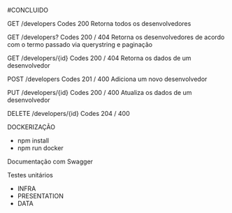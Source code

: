 #CONCLUIDO

GET /developers
Codes 200
Retorna todos os desenvolvedores

GET /developers?
Codes 200 / 404
Retorna os desenvolvedores de acordo com o termo passado via querystring e paginação

GET /developers/{id}
Codes 200 / 404
Retorna os dados de um desenvolvedor

POST /developers
Codes 201 / 400
Adiciona um novo desenvolvedor

PUT /developers/{id}
Codes 200 / 400
Atualiza os dados de um desenvolvedor

DELETE /developers/{id}
Codes 204 / 400

DOCKERIZAÇÃO
- npm install
- npm run docker

Documentação com Swagger

Testes unitários
- INFRA
- PRESENTATION
- DATA
